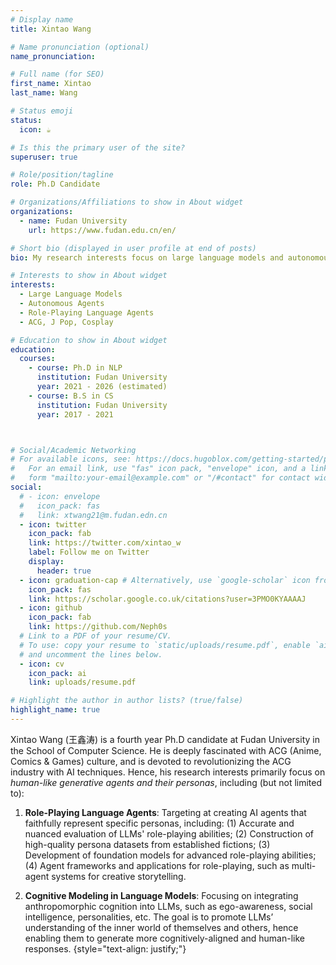 ```yaml
---
# Display name
title: Xintao Wang

# Name pronunciation (optional)
name_pronunciation: 

# Full name (for SEO)
first_name: Xintao
last_name: Wang

# Status emoji
status:
  icon: ☕️

# Is this the primary user of the site?
superuser: true

# Role/position/tagline
role: Ph.D Candidate

# Organizations/Affiliations to show in About widget
organizations:
  - name: Fudan University
    url: https://www.fudan.edu.cn/en/

# Short bio (displayed in user profile at end of posts)
bio: My research interests focus on large language models and autonomous agents, especially their personas and personalization.

# Interests to show in About widget
interests:
  - Large Language Models
  - Autonomous Agents
  - Role-Playing Language Agents
  - ACG, J Pop, Cosplay

# Education to show in About widget
education:
  courses:
    - course: Ph.D in NLP
      institution: Fudan University
      year: 2021 - 2026 (estimated)
    - course: B.S in CS
      institution: Fudan University
      year: 2017 - 2021



# Social/Academic Networking
# For available icons, see: https://docs.hugoblox.com/getting-started/page-builder/#icons
#   For an email link, use "fas" icon pack, "envelope" icon, and a link in the
#   form "mailto:your-email@example.com" or "/#contact" for contact widget.
social:
  # - icon: envelope
  #   icon_pack: fas
  #   link: xtwang21@m.fudan.edn.cn
  - icon: twitter
    icon_pack: fab
    link: https://twitter.com/xintao_w
    label: Follow me on Twitter
    display:
      header: true
  - icon: graduation-cap # Alternatively, use `google-scholar` icon from `ai` icon pack
    icon_pack: fas
    link: https://scholar.google.co.uk/citations?user=3PMO0KYAAAAJ
  - icon: github
    icon_pack: fab
    link: https://github.com/Neph0s
  # Link to a PDF of your resume/CV.
  # To use: copy your resume to `static/uploads/resume.pdf`, enable `ai` icons in `params.yaml`,
  # and uncomment the lines below.
  - icon: cv
    icon_pack: ai
    link: uploads/resume.pdf

# Highlight the author in author lists? (true/false)
highlight_name: true
---
```


Xintao Wang (王鑫涛) is a fourth year Ph.D candidate at Fudan University in the School of Computer Science. He is deeply fascinated with ACG (Anime, Comics & Games) culture, and is devoted to revolutionizing the ACG industry with AI techniques. Hence, his research interests primarily focus on  *human-like generative agents and their personas*, including (but not limited to):

1. **Role-Playing Language Agents**: Targeting at creating AI agents that faithfully represent specific personas, including: (1) Accurate and nuanced evaluation of LLMs' role-playing abilities; (2) Construction of high-quality persona datasets from established fictions; (3) Development of foundation models for advanced role-playing abilities; (4) Agent frameworks and applications for role-playing, such as multi-agent systems for creative storytelling.

2. **Cognitive Modeling in Language Models**: Focusing on integrating anthropomorphic cognition into LLMs, such as ego-awareness, social intelligence, personalities, etc. The goal is to promote LLMs’ understanding of the inner world of themselves and others, hence enabling them to generate more cognitively-aligned and human-like responses.
{style="text-align: justify;"}
